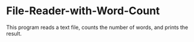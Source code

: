 # File-Reader-with-Word-Count
This program reads a text file, counts the number of words, and prints the result.
